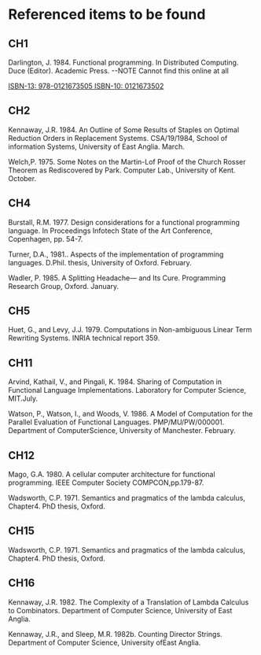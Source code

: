# Referenced items to be found

## CH1 

Darlington, J. 1984. Functional programming. In Distributed Computing. Duce (Editor). Academic Press. --NOTE Cannot find this online at all

[ISBN-13: 978-0121673505
ISBN-10: 0121673502](https://www.amazon.com/Distributed-Computing-Apic-Studies-Processing/dp/0121673502/)

## CH2

Kennaway, J.R. 1984. An Outline of Some Results of Staples on Optimal Reduction Orders in Replacement Systems. CSA/19/1984, School of information Systems, University of East Anglia. March.

Welch,P. 1975. Some Notes on the Martin-Lof Proof of the Church Rosser Theorem as Rediscovered by Park. Computer Lab., University of Kent. October.

## CH4

Burstall, R.M. 1977. Design considerations for a functional programming language. In Proceedings Infotech State of the Art Conference, Copenhagen, pp. 54-7.

Turner, D.A., 1981.. Aspects of the implementation of programming languages. D.Phil. thesis, University of Oxford. February.

Wadler, P. 1985. A Splitting Headache— and Its Cure. Programming Research Group, Oxford. January.

## CH5

Huet, G., and Levy, J.J. 1979. Computations in Non-ambiguous Linear Term Rewriting Systems. INRIA technical report 359.

## CH11

Arvind, Kathail, V., and Pingali, K. 1984. Sharing of Computation in Functional Language Implementations. Laboratory for Computer Science, MIT.July.

Watson, P., Watson, I., and Woods, V. 1986. A Model of Computation for the Parallel Evaluation of Functional Languages. PMP/MU/PW/000001. Department of ComputerScience, University of Manchester. February.

## CH12

Mago, G.A. 1980. A cellular computer architecture for functional programming. IEEE Computer Society COMPCON,pp.179-87.

Wadsworth, C.P. 1971. Semantics and pragmatics of the lambda calculus, Chapter4. PhD thesis, Oxford.

## CH15

Wadsworth, C.P. 1971. Semantics and pragmatics of the lambda calculus, Chapter4. PhD thesis, Oxford.

## CH16

Kennaway, J.R. 1982. The Complexity of a Translation of Lambda Calculus to Combinators. Department of Computer Science, University of East Anglia.

Kennaway, J.R., and Sleep, M.R. 1982b. Counting Director Strings. Department of Computer Science, University ofEast Anglia.

